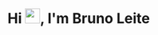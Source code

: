 ### 
<h1 align="left">Hi <img src="https://raw.githubusercontent.com/kaueMarques/kaueMarques/master/hi.gif" width="30px">, I'm Bruno Leite</h1>
<!--
**brunoleite19/brunoleite19** is a ✨ _special_ ✨ repository because its `README.md` (this file) appears on your GitHub profile.

Here are some ideas to get you started:
## ⚙️ &nbsp;GitHub Analytics

<p align="left">
<img width="530em" src="https://github-readme-stats.vercel.app/api?username=maykbrito&show_icons=true&theme=vision-friendly-dark" alt="brunoleite19's stats"/>
<img width="530em" src="https://github-readme-stats.vercel.app/api/top-langs/?username=maykbrito&layout=compact&theme=vision-friendly-dark" alt="brunoleite19's most languages"/>
</p>

- 🔭 I’m currently working on ...
- 🌱 I’m currently learning ...
- 👯 I’m looking to collaborate on ...
- 🤔 I’m looking for help with ...
- 💬 Ask me about ...
- 📫 How to reach me: ...
- 😄 Pronouns: ...
- ⚡ Fun fact: ...
-->
